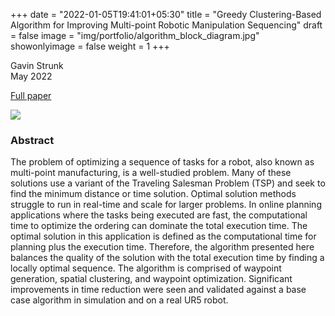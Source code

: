 +++
date = "2022-01-05T19:41:01+05:30"
title = "Greedy Clustering-Based Algorithm for Improving Multi-point Robotic Manipulation Sequencing"
draft = false
image = "img/portfolio/algorithm_block_diagram.jpg"
showonlyimage = false
weight = 1
+++

Gavin Strunk  
May 2022

<!--more-->
[Full paper](https://arxiv.org/abs/2205.02662)

![](/img/portfolio/algorithm_block_diagram.jpg)

### Abstract

The problem of optimizing a sequence of tasks for a robot, also known as multi-point manufacturing, is a well-studied problem.  Many of these solutions use a variant of the Traveling Salesman Problem (TSP) and seek to find the minimum distance or time solution.  Optimal solution methods struggle to run in real-time and scale for larger problems. In online planning applications where the tasks being executed are fast, the computational time to optimize the ordering can dominate the total execution time.  The optimal solution in this application is defined as the computational time for planning plus the execution time.  Therefore, the algorithm presented here balances the quality of the solution with the total execution time by finding a locally optimal sequence.  The algorithm is comprised of waypoint generation, spatial clustering, and waypoint optimization.  Significant improvements in time reduction were seen and validated against a base case algorithm in simulation and on a real UR5 robot.  
